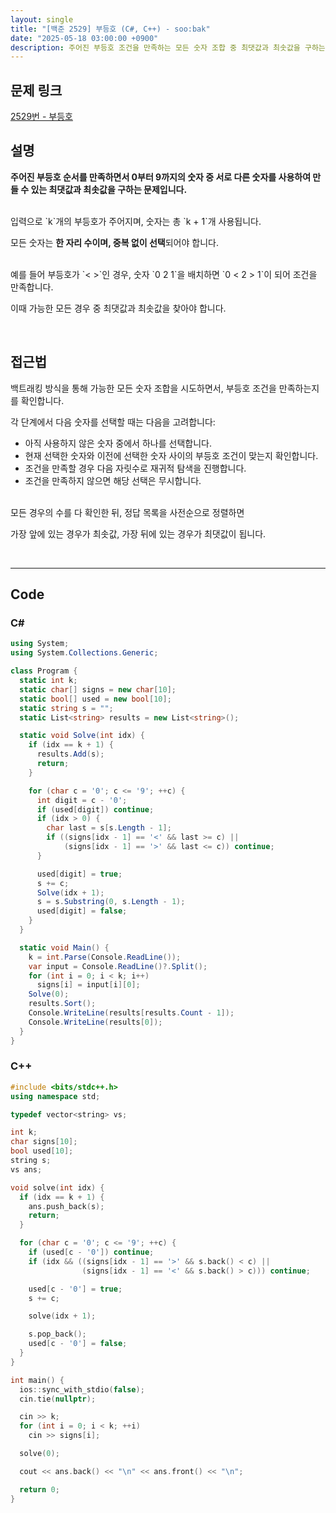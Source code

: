 ```yaml
---
layout: single
title: "[백준 2529] 부등호 (C#, C++) - soo:bak"
date: "2025-05-18 03:00:00 +0900"
description: 주어진 부등호 조건을 만족하는 모든 숫자 조합 중 최댓값과 최솟값을 구하는 백준 2529번 부등호 문제의 C# 및 C++ 풀이 및 해설
---
```


## 문제 링크
[2529번 - 부등호](https://www.acmicpc.net/problem/2529)

## 설명

**주어진 부등호 순서를 만족하면서 0부터 9까지의 숫자 중 서로 다른 숫자를 사용하여 만들 수 있는 최댓값과 최솟값을 구하는 문제입니다.**

<br>
입력으로 `k`개의 부등호가 주어지며, 숫자는 총 `k + 1`개 사용됩니다.

모든 숫자는 **한 자리 수이며, 중복 없이 선택**되어야 합니다.

<br>
예를 들어 부등호가 `< >`인 경우, 숫자 `0 2 1`을 배치하면 `0 < 2 > 1`이 되어 조건을 만족합니다.

이때 가능한 모든 경우 중 최댓값과 최솟값을 찾아야 합니다.

<br>

## 접근법

백트래킹 방식을 통해 가능한 모든 숫자 조합을 시도하면서, 부등호 조건을 만족하는지를 확인합니다.

각 단계에서 다음 숫자를 선택할 때는 다음을 고려합니다:

- 아직 사용하지 않은 숫자 중에서 하나를 선택합니다.
- 현재 선택한 숫자와 이전에 선택한 숫자 사이의 부등호 조건이 맞는지 확인합니다.
- 조건을 만족할 경우 다음 자릿수로 재귀적 탐색을 진행합니다.
- 조건을 만족하지 않으면 해당 선택은 무시합니다.

<br>
모든 경우의 수를 다 확인한 뒤, 정답 목록을 사전순으로 정렬하면

가장 앞에 있는 경우가 최솟값, 가장 뒤에 있는 경우가 최댓값이 됩니다.

<br>

---

## Code

### C#
```csharp
using System;
using System.Collections.Generic;

class Program {
  static int k;
  static char[] signs = new char[10];
  static bool[] used = new bool[10];
  static string s = "";
  static List<string> results = new List<string>();

  static void Solve(int idx) {
    if (idx == k + 1) {
      results.Add(s);
      return;
    }

    for (char c = '0'; c <= '9'; ++c) {
      int digit = c - '0';
      if (used[digit]) continue;
      if (idx > 0) {
        char last = s[s.Length - 1];
        if ((signs[idx - 1] == '<' && last >= c) ||
            (signs[idx - 1] == '>' && last <= c)) continue;
      }

      used[digit] = true;
      s += c;
      Solve(idx + 1);
      s = s.Substring(0, s.Length - 1);
      used[digit] = false;
    }
  }

  static void Main() {
    k = int.Parse(Console.ReadLine());
    var input = Console.ReadLine()?.Split();
    for (int i = 0; i < k; i++)
      signs[i] = input[i][0];
    Solve(0);
    results.Sort();
    Console.WriteLine(results[results.Count - 1]);
    Console.WriteLine(results[0]);
  }
}
```

### C++
```cpp
#include <bits/stdc++.h>
using namespace std;

typedef vector<string> vs;

int k;
char signs[10];
bool used[10];
string s;
vs ans;

void solve(int idx) {
  if (idx == k + 1) {
    ans.push_back(s);
    return;
  }

  for (char c = '0'; c <= '9'; ++c) {
    if (used[c - '0']) continue;
    if (idx && ((signs[idx - 1] == '>' && s.back() < c) ||
                (signs[idx - 1] == '<' && s.back() > c))) continue;

    used[c - '0'] = true;
    s += c;

    solve(idx + 1);

    s.pop_back();
    used[c - '0'] = false;
  }
}

int main() {
  ios::sync_with_stdio(false);
  cin.tie(nullptr);

  cin >> k;
  for (int i = 0; i < k; ++i)
    cin >> signs[i];

  solve(0);

  cout << ans.back() << "\n" << ans.front() << "\n";

  return 0;
}
```
